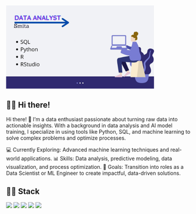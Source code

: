 <img src="./SmitaAnalyst.jpg" width="80%" height="80%">  

## :woman_technologist: Hi there!
Hi there! 👋
I’m a data enthusiast passionate about turning raw data into actionable insights. With a background in data analysis and AI model training, I specialize in using tools like Python, SQL, and machine learning to solve complex problems and optimize processes.

💻 Currently Exploring: Advanced machine learning techniques and real-world applications.
📊 Skills: Data analysis, predictive modeling, data visualization, and process optimization.
🚀 Goals: Transition into roles as a Data Scientist or ML Engineer to create impactful, data-driven solutions.

## :woman_technologist: Stack
![](https://img.shields.io/badge/Language-SQL-blue) ![](https://img.shields.io/badge/Language-R-blue) ![](https://img.shields.io/badge/Language-Python-blue) ![](https://img.shields.io/badge/Theory-Statistics-orange) ![](https://img.shields.io/badge/Theory-Mathematics-orange) 


<!--
**SmitaSoniS/SmitaSoniS** is a ✨ _special_ ✨ repository because its `README.md` (this file) appears on your GitHub profile.

Here are some ideas to get you started:

- 🔭 I’m currently working on ...
- 🌱 I’m currently learning ...
- 👯 I’m looking to collaborate on ...
- 🤔 I’m looking for help with ...
- 💬 Ask me about ...
- 📫 How to reach me: ...
- 😄 Pronouns: ...
- ⚡ Fun fact: ...
-->
